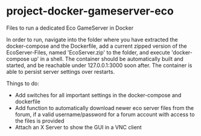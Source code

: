 # project-docker-gameserver-eco
Files to run a dedicated Eco GameServer in Docker

In order to run, navigate into the folder where you have extracted the docker-compose and the Dockerfile, add a current zipped version of the EcoServer-Files, named 'EcoServer.zip' to the folder, and execute 'docker-compose up' in a shell. The container should be automatically built and started, and be reachable under 127.0.0.1:3000 soon after. The container is able to persist server settings over restarts.

Things to do:
- Add switches for all important settings in the docker-compose and dockerfile
- Add function to automatically download newer eco server files from the forum, if a valid username/password for a forum account with access to the files is provided
- Attach an X Server to show the GUI in a VNC client

